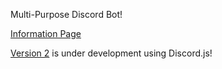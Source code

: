 Multi-Purpose Discord Bot!

[Information Page](https://top.gg/bot/521086131132039169)

[Version 2](https://github.com/anventia/ARBV2) is under development using Discord.js!
